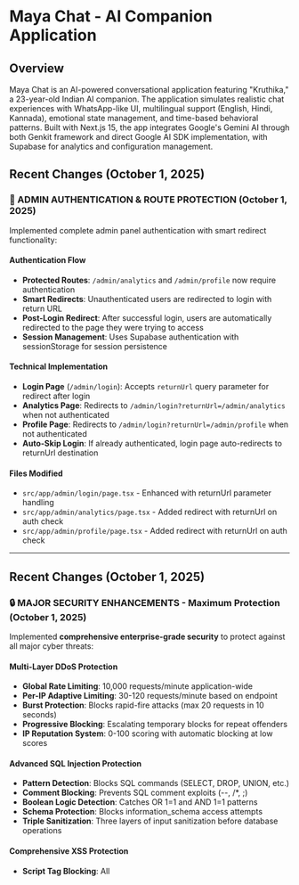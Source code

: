 # Maya Chat - AI Companion Application

## Overview

Maya Chat is an AI-powered conversational application featuring "Kruthika," a 23-year-old Indian AI companion. The application simulates realistic chat experiences with WhatsApp-like UI, multilingual support (English, Hindi, Kannada), emotional state management, and time-based behavioral patterns. Built with Next.js 15, the app integrates Google's Gemini AI through both Genkit framework and direct Google AI SDK implementation, with Supabase for analytics and configuration management.

## Recent Changes (October 1, 2025)

### 🔐 ADMIN AUTHENTICATION & ROUTE PROTECTION (October 1, 2025)

Implemented complete admin panel authentication with smart redirect functionality:

#### Authentication Flow
- **Protected Routes**: `/admin/analytics` and `/admin/profile` now require authentication
- **Smart Redirects**: Unauthenticated users are redirected to login with return URL
- **Post-Login Redirect**: After successful login, users are automatically redirected to the page they were trying to access
- **Session Management**: Uses Supabase authentication with sessionStorage for session persistence

#### Technical Implementation
- **Login Page** (`/admin/login`): Accepts `returnUrl` query parameter for redirect after login
- **Analytics Page**: Redirects to `/admin/login?returnUrl=/admin/analytics` when not authenticated
- **Profile Page**: Redirects to `/admin/login?returnUrl=/admin/profile` when not authenticated
- **Auto-Skip Login**: If already authenticated, login page auto-redirects to returnUrl destination

#### Files Modified
- `src/app/admin/login/page.tsx` - Enhanced with returnUrl parameter handling
- `src/app/admin/analytics/page.tsx` - Added redirect with returnUrl on auth check
- `src/app/admin/profile/page.tsx` - Added redirect with returnUrl on auth check

---

## Recent Changes (October 1, 2025)

### 🔒 MAJOR SECURITY ENHANCEMENTS - Maximum Protection (October 1, 2025)

Implemented **comprehensive enterprise-grade security** to protect against all major cyber threats:

#### Multi-Layer DDoS Protection
- **Global Rate Limiting**: 10,000 requests/minute application-wide
- **Per-IP Adaptive Limiting**: 30-120 requests/minute based on endpoint
- **Burst Protection**: Blocks rapid-fire attacks (max 20 requests in 10 seconds)
- **Progressive Blocking**: Escalating temporary blocks for repeat offenders
- **IP Reputation System**: 0-100 scoring with automatic blocking at low scores

#### Advanced SQL Injection Protection
- **Pattern Detection**: Blocks SQL commands (SELECT, DROP, UNION, etc.)
- **Comment Blocking**: Prevents SQL comment exploits (--, /*, ;)
- **Boolean Logic Detection**: Catches OR 1=1 and AND 1=1 patterns
- **Schema Protection**: Blocks information_schema access attempts
- **Triple Sanitization**: Three layers of input sanitization before database operations

#### Comprehensive XSS Protection
- **Script Tag Blocking**: All <script> tags blocked
- **Event Handler Blocking**: Blocks onclick, onload, onerror, etc.
- **Protocol Blocking**: Blocks javascript:, vbscript:, data: protocols
- **HTML Entity Encoding**: All user input HTML-encoded
- **Strict CSP Headers**: Content Security Policy enforced

#### CSRF Protection
- **Cryptographic Tokens**: 256-bit random CSRF tokens
- **One-Time Use**: Tokens expire after single use
- **SameSite=Strict**: Strong cookie-based CSRF protection
- **Origin Validation**: Request origin header verification

#### Cookie Security
- **HttpOnly**: Prevents JavaScript access (XSS protection)
- **Secure**: HTTPS-only in production
- **SameSite=Strict**: Prevents CSRF attacks
- **Signed Cookies**: HMAC-SHA256 signatures prevent tampering
- **Session Rotation**: Prevents session fixation attacks

#### Additional Security Measures
- **Bot Detection**: User-agent analysis and behavior patterns
- **Honeypot Fields**: Hidden fields trap automated bots
- **Request Signatures**: HMAC-SHA256 signed requests prevent tampering
- **Security Headers**: Comprehensive HTTP security headers
- **IP Blocking**: Permanent blocklist for severe violators
- **Security Logging**: Complete audit trail of security events

#### Security Files Added
- `src/lib/enhanced-security.ts` - Maximum security implementation
- `src/lib/secure-cookies.ts` - Secure cookie management
- `SECURITY.md` - Complete security documentation

**All API routes and middleware now use triple-layer security protection!**

---

### Latest Updates - Anti-Spam & Cost Optimization (September 30, 2025)
- **Anti-Spam System**: Implemented comprehensive spam detection that blocks users after 3 meaningless messages (single characters, emojis, punctuation only) within 10 seconds to reduce AI costs
- **Rate Limiting**: Added 2-second cooldown between messages to prevent rapid spam submissions
- **Input Validation**: Messages are now limited to 200 characters maximum to optimize token usage
- **Emoji Optimization**: Emoji-only responses now use a local response map instead of consuming AI tokens
- **Cost Reduction**: Smart message filtering prevents meaningless inputs from being sent to AI, significantly reducing operational costs

### WhatsApp-Style UI Enhancements
- **Avatar Zoom View**: Updated avatar zoom modal to match WhatsApp's dark theme with proper colors (#0b141a, #202c33, #00a884)
- **Improved Modal**: Better header and footer design with X close icon instead of arrow
- **Clickable AI Avatars**: AI avatars in chat messages are now clickable to open zoom view, just like WhatsApp
- **Better UX**: Enhanced modal layout with improved spacing and visual hierarchy

### Mobile Performance Optimizations (Enhanced)
- **GPU Acceleration**: Added enhanced touch event optimization with hardware acceleration for smooth interactions
- **Viewport Settings**: Improved mobile viewport configuration for better rendering
- **Touch Responsiveness**: Eliminated tap highlighting and improved touch feedback across all device types
- **Scrolling Performance**: Optimized scroll behavior for smoother chat experience on mobile devices

### SEO Improvements (Enhanced)
- **Enhanced Metadata**: Added metadataBase, applicationName, and category fields for better search visibility
- **Google Bot Optimization**: Improved Google-specific settings and robots configuration
- **Better Indexing**: Optimized metadata structure for improved search engine crawling

### Critical Bug Fixes
- **Fixed Duplicate Message ID Bug**: Implemented UUID-based message ID generation using `crypto.randomUUID()` to prevent Supabase constraint violations
- **Fixed Analytics Tracking**: Corrected message.media reference to message.userImageUrl in ChatView.tsx to prevent TypeScript errors
- **Fixed Next.js Configuration Issues**: Removed duplicate `compress` property in next.config.ts
- **Migrated Turbopack Configuration**: Moved from deprecated `experimental.turbo` to stable `turbopack` configuration
- **Fixed Cross-Origin Warnings**: Updated `allowedDevOrigins` with current Replit domain
- **Resolved Hydration Errors**: Wrapped all Recharts ResponsiveContainer components with ClientOnly to prevent server/client HTML mismatches
- **Fixed TypeScript Errors**: Corrected class/className issues in all blog pages

### Performance Enhancements
- **Code Splitting**: Enhanced webpack configuration for optimal code splitting with vendor and common chunk strategies
- **CSS Optimization**: Enabled `optimizeCss` experimental flag for smaller CSS bundles
- **Package Import Optimization**: Optimized imports for lucide-react, recharts, @supabase/supabase-js, @radix-ui packages
- **Skeleton Loaders**: Created comprehensive skeleton components (ChatSkeleton, AnalyticsSkeleton, BlogSkeleton, ProfileSkeleton) instead of plain "Loading..." text
- **Lazy Loading**: Added loading.tsx files with skeleton loaders for maya-chat and admin/analytics routes

### Configuration Updates
- Next.js now uses stable Turbopack with optimizeCss enabled for faster development builds
- Cross-origin requests properly configured for Replit environment
- Deployment ready with proper build and start commands
- Enhanced security headers and CSRF protection already in place

### Known Issues Requiring Setup
- Supabase database tables need to be created (see SUPABASE_SETUP.md for SQL scripts)
- Environment variables NEXT_PUBLIC_SUPABASE_URL and NEXT_PUBLIC_SUPABASE_ANON_KEY need to be configured

## User Preferences

Preferred communication style: Simple, everyday language.

## System Architecture

### Frontend Architecture
- **Framework**: Next.js 15 with React 18, using App Router architecture
- **UI Components**: Radix UI primitives with shadcn/ui component library
- **Styling**: Tailwind CSS with custom WhatsApp-inspired green theme
- **State Management**: React Context API for global state (AI Profile, Ad Settings, Media Assets, Global Status)
- **Type Safety**: TypeScript with strict configuration

### Backend Architecture
- **AI Integration**: Dual approach using Google Genkit framework and direct Google AI SDK (@google/generative-ai)
- **AI Models**: Gemini 2.0 Flash, Gemini 1.5 Pro, and Gemini 1.5 Flash 8B
- **Server Actions**: Next.js server actions for AI communication
- **Authentication**: Service account-based Google Cloud authentication
- **Error Handling**: Graceful fallbacks from Genkit to direct Google AI implementation

### Data Storage Solutions
- **Primary Database**: Supabase (PostgreSQL) for analytics, global configurations, and user activity tracking
- **Local Storage**: Browser localStorage for chat messages, user preferences, and session data
- **Configuration Management**: Centralized app configurations stored in Supabase with local fallbacks

### AI Personality System
- **Emotional State Simulation**: Dynamic mood tracking and contextual responses
- **Multilingual Support**: Language detection and culturally appropriate responses
- **Behavioral Patterns**: Time-based greetings, typing delays, and proactive messaging
- **Character Consistency**: Maintains 23-year-old Indian girl persona with Hinglish expressions

### Authentication and Authorization
- **Google Cloud**: Service account authentication for AI services
- **Environment Variables**: Secure API key management with multiple fallback keys
- **Client-side Security**: No authentication required for end users

### Advertising Integration
- **Ad Networks**: Adsterra and Monetag integration with configurable settings
- **Ad Types**: Banner ads, native banners, social bars, and pop-under advertisements
- **Smart Triggering**: Message-based, time-based, and user activity-based ad display logic
- **Revenue Optimization**: Rotational ad display with daily and session limits

## External Dependencies

### Core AI Services
- **Google AI Platform**: Gemini models via Google AI SDK and Vertex AI
- **Google Genkit**: AI flow orchestration framework (with fallback mechanisms)

### Database and Analytics
- **Supabase**: PostgreSQL database for analytics, configurations, and user tracking
- **Real-time subscriptions**: For live configuration updates

### Advertisement Networks
- **Adsterra**: Display advertising with multiple ad formats
- **Monetag**: Alternative ad network for revenue diversification

### Development and Deployment
- **Vercel**: Deployment platform (configured for production)
- **Replit**: Development environment with custom server configurations

### UI and Styling
- **Radix UI**: Headless component primitives
- **Tailwind CSS**: Utility-first styling framework
- **Lucide React**: Icon library for consistent iconography

### Utilities and Tools
- **TanStack Query**: Data fetching and caching (configured but not actively used)
- **date-fns**: Date manipulation and formatting
- **clsx/twMerge**: Dynamic class name handling